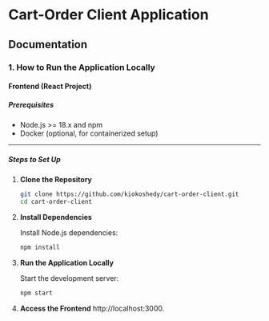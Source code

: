 # **Cart-Order Client Application**

## **Documentation**

### **1. How to Run the Application Locally**

#### **Frontend (React Project)**

##### **Prerequisites**

- Node.js >= 18.x and npm
- Docker (optional, for containerized setup)

---

##### **Steps to Set Up**

1. **Clone the Repository**

   ```bash
   git clone https://github.com/kiokoshedy/cart-order-client.git
   cd cart-order-client

2. **Install Dependencies**

    Install Node.js dependencies:

    ```bash
    npm install

3. **Run the Application Locally**  

    Start the development server:

    ```bash
    npm start

4. **Access the Frontend**
    http://localhost:3000.